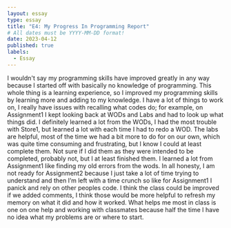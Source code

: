 ```yaml
---
layout: essay
type: essay
title: "E4: My Progress In Programming Report"
# All dates must be YYYY-MM-DD format!
date: 2023-04-12
published: true
labels:
  - Essay
---
```

I wouldn't say my programming skills have improved greatly in any way because I started off with basically no knowledge of programming. This whole thing is a learning experience, so I improved my programming skills by learning more and adding to my knowledge. I have a lot of things to work on, I really have issues with recalling what codes do; for example, on Assignment1 I kept looking back at WODs and Labs and had to look up what things did. I definitely learned a lot from the WODs, I had the most trouble with Store1, but learned a lot with each time I had to redo a WOD. The labs are helpful, most of the time we had a bit more to do for on our own, which was quite time consuming and frustrating, but I know I could at least complete them. Not sure if I did them as they were intended to be completed, probably not, but I at least finished them. I learned a lot from Assignment1 like finding my old errors from the wods. In all honesty, I am not ready for Assignment2 because I just take a lot of time trying to understand and then I’m left with a time crunch so like for Assignment1 I panick and rely on other peoples code. I think the class could be improved if we added comments, I think those would be more helpful to refresh my memory on what it did and how it worked. What helps me most in class is one on one help and working with classmates because half the time I have no idea what my problems are or where to start. 
